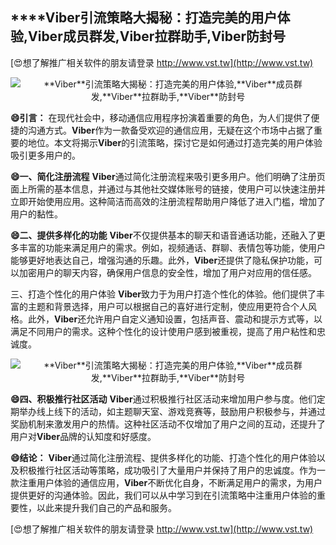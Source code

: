 ## ****Viber**引流策略大揭秘：打造完美的用户体验,**Viber**成员群发,**Viber**拉群助手,**Viber**防封号**

[😍想了解推广相关软件的朋友请登录 http://www.vst.tw](http://www.vst.tw)

 <center><img src="https://vst.tw/MP4/tuiguang/png/6.png" alt="**Viber**引流策略大揭秘：打造完美的用户体验,**Viber**成员群发,**Viber**拉群助手,**Viber**防封号"></center>

**😄引言：**
在现代社会中，移动通信应用程序扮演着重要的角色，为人们提供了便捷的沟通方式。**Viber**作为一款备受欢迎的通信应用，无疑在这个市场中占据了重要的地位。本文将揭示**Viber**的引流策略，探讨它是如何通过打造完美的用户体验吸引更多用户的。

**😄一、简化注册流程**
**Viber**通过简化注册流程来吸引更多用户。他们明确了注册页面上所需的基本信息，并通过与其他社交媒体账号的链接，使用户可以快速注册并立即开始使用应用。这种简洁而高效的注册流程帮助用户降低了进入门槛，增加了用户的黏性。

**😄二、提供多样化的功能**
**Viber**不仅提供基本的聊天和语音通话功能，还融入了更多丰富的功能来满足用户的需求。例如，视频通话、群聊、表情包等功能，使用户能够更好地表达自己，增强沟通的乐趣。此外，**Viber**还提供了隐私保护功能，可以加密用户的聊天内容，确保用户信息的安全性，增加了用户对应用的信任感。

三、打造个性化的用户体验
**Viber**致力于为用户打造个性化的体验。他们提供了丰富的主题和背景选择，用户可以根据自己的喜好进行定制，使应用更符合个人风格。此外，**Viber**还允许用户自定义通知设置，包括声音、震动和提示方式等，以满足不同用户的需求。这种个性化的设计使用户感到被重视，提高了用户粘性和忠诚度。

 <center><img src="https://vst.tw/MP4/tuiguang/png/6.png" alt="**Viber**引流策略大揭秘：打造完美的用户体验,**Viber**成员群发,**Viber**拉群助手,**Viber**防封号"></center>

**😄四、积极推行社区活动**
**Viber**通过积极推行社区活动来增加用户参与度。他们定期举办线上线下的活动，如主题聊天室、游戏竞赛等，鼓励用户积极参与，并通过奖励机制来激发用户的热情。这种社区活动不仅增加了用户之间的互动，还提升了用户对**Viber**品牌的认知度和好感度。

**😄结论：**
**Viber**通过简化注册流程、提供多样化的功能、打造个性化的用户体验以及积极推行社区活动等策略，成功吸引了大量用户并保持了用户的忠诚度。作为一款注重用户体验的通信应用，**Viber**不断优化自身，不断满足用户的需求，为用户提供更好的沟通体验。因此，我们可以从中学习到在引流策略中注重用户体验的重要性，以此来提升我们自己的产品和服务。

[😍想了解推广相关软件的朋友请登录 http://www.vst.tw](http://www.vst.tw)



